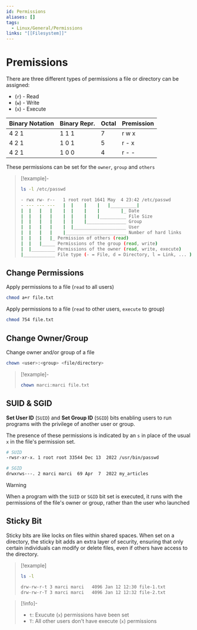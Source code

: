 ```yaml
---
id: Permissions
aliases: []
tags:
  - Linux/General/Permissions
links: "[[Filesystem]]"
---
```


# Premissions

There are three different types of permissions a file or directory can be
assigned:

- (`r`) - Read
- (`w`) - Write
- (`x`) - Execute

| Binary Notation | Binary Repr. | Octal | Premission |
| --------------- | ------------ | ----- | ---------- |
| 4 2 1           | 1 1 1        | 7     | r w x      |
| 4 2 1           | 1 0 1        | 5     | r - x      |
| 4 2 1           | 1 0 0        | 4     | r - -      |

These permissions can be set for the `owner`, `group` and `others`

> [!example]-
>
>```sh
>ls -l /etc/passwd
>```
>
>```sh
>- rwx rw- r--   1 root root 1641 May  4 23:42 /etc/passwd
>- --- --- ---   |  |    |    |   |__________|
>|  |   |   |    |  |    |    |        |_ Date
>|  |   |   |    |  |    |    |__________ File Size
>|  |   |   |    |  |    |_______________ Group
>|  |   |   |    |  |____________________ User
>|  |   |   |    |_______________________ Number of hard links
>|  |   |   |_ Permission of others (read)
>|  |   |_____ Permissions of the group (read, write)
>|  |_________ Permissions of the owner (read, write, execute)
>|____________ File type (- = File, d = Directory, l = Link, ... )
>```

## Change Permissions

Apply permissions to a file (`read` to all users)

```sh
chmod a+r file.txt
```

Apply permissions to a file (`read` to other users, `execute` to group)

```sh
chmod 754 file.txt
```

## Change Owner/Group

Change owner and/or group of a file

```sh
chown <user>:<group> <file/directory>
```

> [!example]-
>
>```sh
>chown marci:marci file.txt
>```

## SUID & SGID

**Set User ID** (`SUID`) and **Set Group ID** (`SGID`) bits enabling users to
run programs with the privilege of another user or group.

The presence of these permissions is indicated by an `s` in place of the usual
`x` in the file's permission set.

```sh
# SUID
-rwsr-xr-x. 1 root root 33544 Dec 13  2022 /usr/bin/passwd

# SGID
drwxrws---. 2 marci marci  69 Apr  7  2022 my_articles
```

> [!warning]
>
>When a program with the `SUID` or `SGID` bit set is executed, it runs with the
>permissions of the file's owner or group, rather than the user who launched

## Sticky Bit

Sticky bits are like locks on files within shared spaces. When set on a
directory, the sticky bit adds an extra layer of security, ensuring that only
certain individuals can modify or delete files, even if others have access to
the directory.

> [!example]
>
>```sh
>ls -l
>```
>
>```sh
>drw-rw-r-t 3 marci marci   4096 Jan 12 12:30 file-1.txt
>drw-rw-r-T 3 marci marci   4096 Jan 12 12:32 file-2.txt
>```

> [!info]-
>
>- `t`: Exucute (`x`) permissions have been set
>- `T`: All other users don't have execute (`x`) permissions

